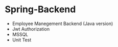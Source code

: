 # Spring-Backend
- Employee Manegement Backend (Java version)
- Jwt Authorization
- MSSQL
- Unit Test

